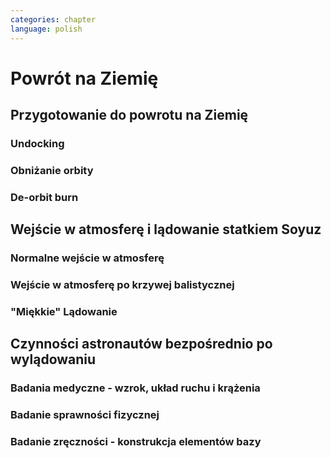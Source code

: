 ```yaml
---
categories: chapter
language: polish
---
```


# Powrót na Ziemię
<!-- TODO: Miejsca lądowania
- "Agreement on the Rescue of Astronauts, the Return of Astronauts and the Return of Objects Launched into Outer Space"
- http://www.unoosa.org/oosa/en/ourwork/spacelaw/treaties/introrescueagreement.html
-->

## Przygotowanie do powrotu na Ziemię
<!-- TODO: Przygotowanie do powrotu na Ziemię
- Astronauci wydłużają sie o 5-7 cm i maja problemy z mieszczeniem sie w swoje Custom made siedzenia w soyuzie
- Space Shuttle Wystawiała kółka by się rozgrzały
-->

### Undocking

### Obniżanie orbity

### De-orbit burn

## Wejście w atmosferę i lądowanie statkiem Soyuz

### Normalne wejście w atmosferę

### Wejście w atmosferę po krzywej balistycznej

### "Miękkie" Lądowanie

## Czynności astronautów bezpośrednio po wylądowaniu

### Badania medyczne - wzrok, układ ruchu i krążenia
<!-- TODO: Badania medyczne
- W kosmosie układ odpornościowy jest znacznie osłabiony i dużo bardziej podatny na infekcje
- Układ kostny osłabiony przez środowisko mikrograwitacji musi przetrzymać duże przeciążenie przy reentry a pózniej przez najbliższe dni na ziemi
- serce musi się przystosować do pompowania krwi w grawitacji
- Podwyższone tętno
- Uczucie słabości w nogach jak po przebiegnięciu maratonu
- Rozciągaj się codziennie
- Mięśnie stają się krótsze, szczególnie te od chodzenia i zaczynają ciagnąć stawy, których normalnie nie ciągną
-->

### Badanie sprawności fizycznej

### Badanie zręczności - konstrukcja elementów bazy

